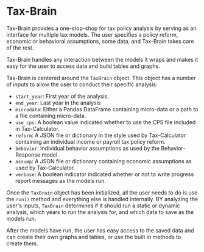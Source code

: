 # Tax-Brain

Tax-Brain provides a one-stop-shop for tax policy analysis by serving as an
interface for multiple tax models. The user specifies a policy reform, economic
or behavioral assumptions, some data, and Tax-Brain takes care of the rest.

Tax-Brain handles any interaction between the models it wraps and makes it easy
for the user to access data and build tables and graphs.

Tax-Brain is centered around the `TaxBrain` object. This object has a number of
inputs to allow the user to conduct their specific analysis:

* `start_year`: First year of the analysis.
* `end_year`: Last year in the analysis
* `microdata`: Either a Pandas DataFrame containing micro-data or a path to a
  file containing micro-data.
* `use_cps`: A boolean value indicated whether to use the CPS file included
  in Tax-Calculator.
* `reform`: A JSON file or dictionary in the style used by Tax-Calculator
  containing an individual income or payroll tax policy reform.
* `behavior`: Individual behavior assumptions as used by the Behavior-Response
  model.
* `assump`: A JSON file or dictionary containing economic assumptions as used
  by Tax-Calculator.
* `verbose`: A boolean indicator indicated whether or not to write progress
  report messages as the models run.

Once the `TaxBrain` object has been initialized, all the user needs to do is
use the `run()` method and everything else is handled internally. BY analyzing
the user's inputs, `TaxBrain` determines if it should run a static or dynamic
analysis, which years to run the analysis for, and which data to save as the
models run.

After the models have run, the user has easy access to the saved data and can
create their own graphs and tables, or use the built in methods to create them.
